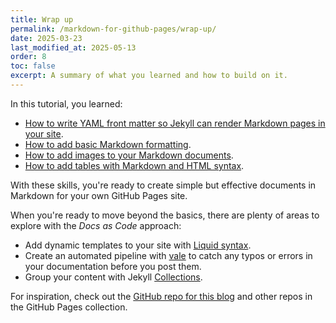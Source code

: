 ```yaml
---
title: Wrap up
permalink: /markdown-for-github-pages/wrap-up/
date: 2025-03-23
last_modified_at: 2025-05-13
order: 8
toc: false
excerpt: A summary of what you learned and how to build on it.
---
```


In this tutorial, you learned:

* [How to write YAML front matter so Jekyll can render Markdown pages in your site](/markdown-for-github-pages/frontmatter/).
* [How to add basic Markdown formatting](/markdown-for-github-pages/basics/).
* [How to add images to your Markdown documents](/markdown-for-github-pages/images/).
* [How to add tables with Markdown and HTML syntax](/markdown-for-github-pages/tables/).

With these skills, you're ready to create simple but effective documents in Markdown for your own GitHub Pages site.

When you're ready to move beyond the basics, there are plenty of areas to explore with the _Docs as Code_ approach:

* Add dynamic templates to your site with [Liquid syntax](https://jekyllrb.com/docs/liquid/).
* Create an automated pipeline with [vale](https://github.com/errata-ai/vale-action) to catch any typos or errors in your documentation before you post them.
* Group your content with Jekyll [Collections](https://jekyllrb.com/docs/collections/).

For inspiration, check out the [GitHub repo for this blog](https://github.com/gmarti-web/gmarti-web.github.io) and other repos in the GitHub Pages collection.

